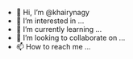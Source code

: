 - 👋 Hi, I’m @khairynagy
- 👀 I’m interested in ...
- 🌱 I’m currently learning ...
- 💞️ I’m looking to collaborate on ...
- 📫 How to reach me ...

<!---
khairynagy/khairynagy is a ✨ special ✨ repository because its `README.md` (this file) appears on your GitHub profile.
You can click the Preview link to take a look at your changes.
--->
